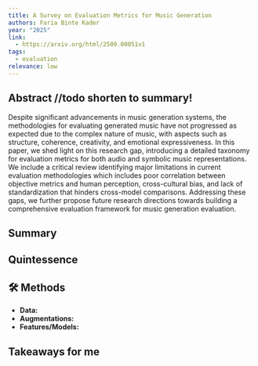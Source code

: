 ```yaml
---
title: A Survey on Evaluation Metrics for Music Generation
authors: Faria Binte Kader
year: "2025"
link:
  - https://arxiv.org/html/2509.00051v1
tags:
  - evaluation
relevance: low
---
```

## Abstract //todo shorten to summary!
Despite significant advancements in music generation systems, the methodologies for evaluating generated music have not progressed as expected due to the complex nature of music, with aspects such as structure, coherence, creativity, and emotional expressiveness. In this paper, we shed light on this research gap, introducing a detailed taxonomy for evaluation metrics for both audio and symbolic music representations. We include a critical review identifying major limitations in current evaluation methodologies which includes poor correlation between objective metrics and human perception, cross-cultural bias, and lack of standardization that hinders cross-model comparisons. Addressing these gaps, we further propose future research directions towards building a comprehensive evaluation framework for music generation evaluation.

## Summary


## Quintessence


## 🛠️ Methods
- **Data:**  
- **Augmentations:**  
- **Features/Models:**  


## Takeaways for me

